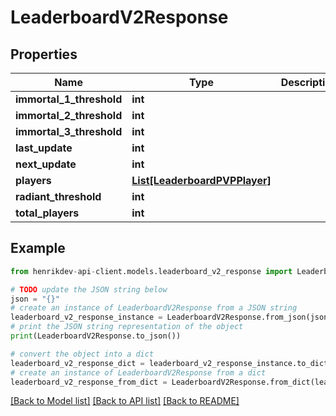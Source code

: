 # LeaderboardV2Response


## Properties

Name | Type | Description | Notes
------------ | ------------- | ------------- | -------------
**immortal_1_threshold** | **int** |  | 
**immortal_2_threshold** | **int** |  | 
**immortal_3_threshold** | **int** |  | 
**last_update** | **int** |  | 
**next_update** | **int** |  | 
**players** | [**List[LeaderboardPVPPlayer]**](LeaderboardPVPPlayer.md) |  | 
**radiant_threshold** | **int** |  | 
**total_players** | **int** |  | 

## Example

```python
from henrikdev-api-client.models.leaderboard_v2_response import LeaderboardV2Response

# TODO update the JSON string below
json = "{}"
# create an instance of LeaderboardV2Response from a JSON string
leaderboard_v2_response_instance = LeaderboardV2Response.from_json(json)
# print the JSON string representation of the object
print(LeaderboardV2Response.to_json())

# convert the object into a dict
leaderboard_v2_response_dict = leaderboard_v2_response_instance.to_dict()
# create an instance of LeaderboardV2Response from a dict
leaderboard_v2_response_from_dict = LeaderboardV2Response.from_dict(leaderboard_v2_response_dict)
```
[[Back to Model list]](../README.md#documentation-for-models) [[Back to API list]](../README.md#documentation-for-api-endpoints) [[Back to README]](../README.md)


